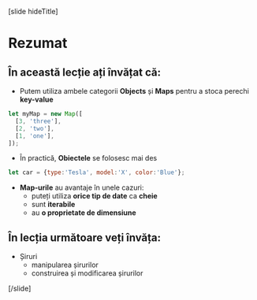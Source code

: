 [slide hideTitle]

# Rezumat

## În această lecție ați învățat că:

- Putem utiliza ambele categorii **Objects** și **Maps** pentru a stoca perechi **key-value**
```js
let myMap = new Map([
  [3, 'three'],
  [2, 'two'],
  [1, 'one'],
]);
```
- În practică, **Obiectele** se folosesc mai des

```js
let car = {type:'Tesla', model:'X', color:'Blue'};
```
- **Map-urile** au avantaje în unele cazuri:
  - puteți utiliza **orice tip de date** ca **cheie**
  - sunt **iterabile**
  - au **o proprietate de dimensiune**

## În lecția următoare veți învăța:

- Șiruri
  - manipularea șirurilor
  - construirea și modificarea șirurilor

[/slide]
